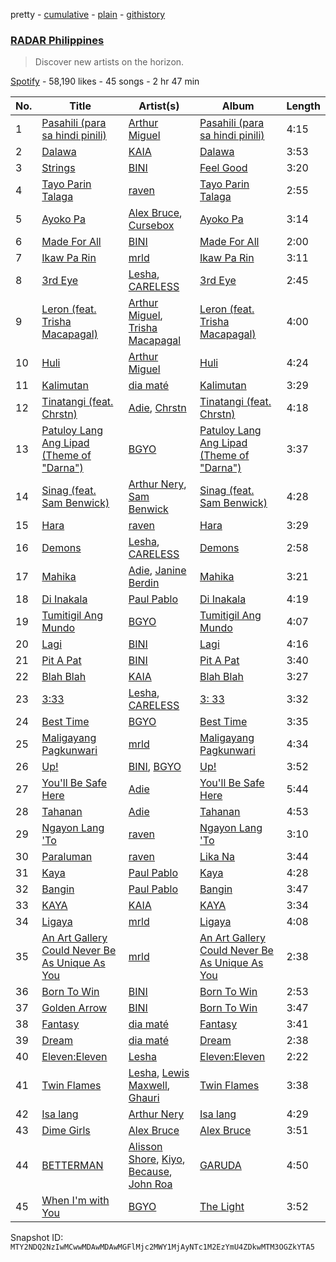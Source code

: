 pretty - [cumulative](/playlists/cumulative/37i9dQZF1DWVp4cWdnm5ws.md) - [plain](/playlists/plain/37i9dQZF1DWVp4cWdnm5ws) - [githistory](https://github.githistory.xyz/mackorone/spotify-playlist-archive/blob/main/playlists/plain/37i9dQZF1DWVp4cWdnm5ws)

### [RADAR Philippines](https://open.spotify.com/playlist/37i9dQZF1DWVp4cWdnm5ws)

> Discover new artists on the horizon.

[Spotify](https://open.spotify.com/user/spotify) - 58,190 likes - 45 songs - 2 hr 47 min

| No. | Title | Artist(s) | Album | Length |
|---|---|---|---|---|
| 1 | [Pasahili \(para sa hindi pinili\)](https://open.spotify.com/track/2VHGzij5109MdX6PJDsMuO) | [Arthur Miguel](https://open.spotify.com/artist/2Ev7vtPI38BE2kQvwmH4ce) | [Pasahili \(para sa hindi pinili\)](https://open.spotify.com/album/3IKPlgHJKhOgflKU5I5Bra) | 4:15 |
| 2 | [Dalawa](https://open.spotify.com/track/7KL81oWVy5M91P6X5nt4wq) | [KAIA](https://open.spotify.com/artist/5UWPjwwieMFFohWLHe4Usy) | [Dalawa](https://open.spotify.com/album/41fY9cER956ekeEXYZQBJF) | 3:53 |
| 3 | [Strings](https://open.spotify.com/track/1yja0zSvvgJtbV34B02kLG) | [BINI](https://open.spotify.com/artist/7tNO3vJC9zlHy2IJOx34ga) | [Feel Good](https://open.spotify.com/album/2JFAmLbybI6ExZ5l1DTuQI) | 3:20 |
| 4 | [Tayo Parin Talaga](https://open.spotify.com/track/5Vpb78jHDtObL7BSvcuiUn) | [raven](https://open.spotify.com/artist/3Dr5ezvDdYsycy1gfaZWSL) | [Tayo Parin Talaga](https://open.spotify.com/album/0l8XANffH6H749BxHExgDk) | 2:55 |
| 5 | [Ayoko Pa](https://open.spotify.com/track/6WauTGPc48jOCF4HfQU9DU) | [Alex Bruce](https://open.spotify.com/artist/65896yX3ZMa0af70HRYNVX), [Cursebox](https://open.spotify.com/artist/52REqNdtIQAapIZ4WEwBVg) | [Ayoko Pa](https://open.spotify.com/album/0Ke3mRgrGs6GM7Q8FQJdLZ) | 3:14 |
| 6 | [Made For All](https://open.spotify.com/track/6Qc9WXhHeRV5RlSdR72DNo) | [BINI](https://open.spotify.com/artist/7tNO3vJC9zlHy2IJOx34ga) | [Made For All](https://open.spotify.com/album/0SOSnP1ZoEnNwRg3ioo4C7) | 2:00 |
| 7 | [Ikaw Pa Rin](https://open.spotify.com/track/4z7xboLD3PqY9dOUscS2ly) | [mrld](https://open.spotify.com/artist/31fsDbpNPKe346urriO4ma) | [Ikaw Pa Rin](https://open.spotify.com/album/6yoXzcdZwga0Gqmmqkvz1k) | 3:11 |
| 8 | [3rd Eye](https://open.spotify.com/track/1Rmg6e9FO4C0RLtXpFtA4G) | [Lesha](https://open.spotify.com/artist/796yJgEbZmYnqJKvWNfeIi), [CARELESS](https://open.spotify.com/artist/6ZPADYpgSS0VwqZPJeX54p) | [3rd Eye](https://open.spotify.com/album/4AD7IVbMSuXMZWES5pZCKg) | 2:45 |
| 9 | [Leron \(feat\. Trisha Macapagal\)](https://open.spotify.com/track/0S9E3lwPotusU4QRVVg2wC) | [Arthur Miguel](https://open.spotify.com/artist/2Ev7vtPI38BE2kQvwmH4ce), [Trisha Macapagal](https://open.spotify.com/artist/6oF9fOWX7L88hNPKqWzB0O) | [Leron \(feat\. Trisha Macapagal\)](https://open.spotify.com/album/0OVWJZkcHFVCzGuTw8Lauw) | 4:00 |
| 10 | [Huli](https://open.spotify.com/track/3fWRjcmyiuRIodbyHH2c7A) | [Arthur Miguel](https://open.spotify.com/artist/2Ev7vtPI38BE2kQvwmH4ce) | [Huli](https://open.spotify.com/album/0ER3BPTPVNeIEh6MN9H3Lf) | 4:24 |
| 11 | [Kalimutan](https://open.spotify.com/track/1degd7Nhtw4z6zt8y6KwDZ) | [dia maté](https://open.spotify.com/artist/4UcpNyDTbuLdGygQNjuXfd) | [Kalimutan](https://open.spotify.com/album/4abIbIvI6BG7uRdrUocI1D) | 3:29 |
| 12 | [Tinatangi \(feat\. Chrstn\)](https://open.spotify.com/track/5Pgssd39LAfVsR9gvUVwU7) | [Adie](https://open.spotify.com/artist/1DlYnIiliftt6R21Y5NOW2), [Chrstn](https://open.spotify.com/artist/2YwTbSBUyNZTdv39z5pJNW) | [Tinatangi \(feat\. Chrstn\)](https://open.spotify.com/album/2blX1IaoX5oHe8dNb06MbE) | 4:18 |
| 13 | [Patuloy Lang Ang Lipad \(Theme of "Darna"\)](https://open.spotify.com/track/6SCLUJuq19QSacE4oXqoqG) | [BGYO](https://open.spotify.com/artist/10bk3EHVC30yi6F10nmvL8) | [Patuloy Lang Ang Lipad \(Theme of "Darna"\)](https://open.spotify.com/album/5ARQNT6Vq4Rvq5cXy8M8CQ) | 3:37 |
| 14 | [Sinag \(feat\. Sam Benwick\)](https://open.spotify.com/track/5DARNIgi6aaJxGD5SKAUal) | [Arthur Nery](https://open.spotify.com/artist/7uDdl5V5AETSFY7K3muu22), [Sam Benwick](https://open.spotify.com/artist/2Zsn09Mt6kHdipblDeVaF9) | [Sinag \(feat\. Sam Benwick\)](https://open.spotify.com/album/4gBNPqTdgUJr2Box5PO8WM) | 4:28 |
| 15 | [Hara](https://open.spotify.com/track/7w92fQPnMISlyjKdkgnBjs) | [raven](https://open.spotify.com/artist/3Dr5ezvDdYsycy1gfaZWSL) | [Hara](https://open.spotify.com/album/79vrG3mCNVQaV5oQLPf1fr) | 3:29 |
| 16 | [Demons](https://open.spotify.com/track/7w0GhApB7RA7DrJACVwvaN) | [Lesha](https://open.spotify.com/artist/796yJgEbZmYnqJKvWNfeIi), [CARELESS](https://open.spotify.com/artist/6ZPADYpgSS0VwqZPJeX54p) | [Demons](https://open.spotify.com/album/6s9DNbcTdOHtTpGKnlbr5b) | 2:58 |
| 17 | [Mahika](https://open.spotify.com/track/47sq83n5WN22ZzYnGn8aTy) | [Adie](https://open.spotify.com/artist/1DlYnIiliftt6R21Y5NOW2), [Janine Berdin](https://open.spotify.com/artist/4qPhnQfRgdgcZEdXgENOnr) | [Mahika](https://open.spotify.com/album/3WaVt2pLL12vKhAwQgKld4) | 3:21 |
| 18 | [Di Inakala](https://open.spotify.com/track/3o7dXlwWMntfxjkaqSRIkZ) | [Paul Pablo](https://open.spotify.com/artist/5GB0qrWq0mz2OanyfhXGp0) | [Di Inakala](https://open.spotify.com/album/6d0nKflenfco7FBVhksUtW) | 4:19 |
| 19 | [Tumitigil Ang Mundo](https://open.spotify.com/track/5fuBcv4rZP0mtjNSj3UPsk) | [BGYO](https://open.spotify.com/artist/10bk3EHVC30yi6F10nmvL8) | [Tumitigil Ang Mundo](https://open.spotify.com/album/2Jg15zG5g9QnXZT0O1Wjjj) | 4:07 |
| 20 | [Lagi](https://open.spotify.com/track/6nyr7jWOZb86Kzjj34buF8) | [BINI](https://open.spotify.com/artist/7tNO3vJC9zlHy2IJOx34ga) | [Lagi](https://open.spotify.com/album/6r0CiOvFP21ea0kuAjorcj) | 4:16 |
| 21 | [Pit A Pat](https://open.spotify.com/track/79KjJGfIVfbkwHBxHqohTT) | [BINI](https://open.spotify.com/artist/7tNO3vJC9zlHy2IJOx34ga) | [Pit A Pat](https://open.spotify.com/album/6dFBPAA4Ip65F50LOKwwDD) | 3:40 |
| 22 | [Blah Blah](https://open.spotify.com/track/3keEpyhWEE4FCAEHXZDcPb) | [KAIA](https://open.spotify.com/artist/5UWPjwwieMFFohWLHe4Usy) | [Blah Blah](https://open.spotify.com/album/31kpkJ759PVIOlUOZEONrR) | 3:27 |
| 23 | [3:33](https://open.spotify.com/track/55rICajyesqUiny8nmtioj) | [Lesha](https://open.spotify.com/artist/796yJgEbZmYnqJKvWNfeIi), [CARELESS](https://open.spotify.com/artist/6ZPADYpgSS0VwqZPJeX54p) | [3: 33](https://open.spotify.com/album/4cIP6UY95sLoJuMM6JQKdI) | 3:32 |
| 24 | [Best Time](https://open.spotify.com/track/0EUhMQB6Ct1AT0mBBOZsTp) | [BGYO](https://open.spotify.com/artist/10bk3EHVC30yi6F10nmvL8) | [Best Time](https://open.spotify.com/album/3HQ1Ns14lMczw62mIU36h3) | 3:35 |
| 25 | [Maligayang Pagkunwari](https://open.spotify.com/track/11s7b3qNczlmVO0LT3PPte) | [mrld](https://open.spotify.com/artist/31fsDbpNPKe346urriO4ma) | [Maligayang Pagkunwari](https://open.spotify.com/album/0NqV5yJbP7ngiQPY91J9dj) | 4:34 |
| 26 | [Up!](https://open.spotify.com/track/7aii4AQA1uyyzGcfqtApy1) | [BINI](https://open.spotify.com/artist/7tNO3vJC9zlHy2IJOx34ga), [BGYO](https://open.spotify.com/artist/10bk3EHVC30yi6F10nmvL8) | [Up!](https://open.spotify.com/album/7w4JTsBGb2znmXyNhpaWmN) | 3:52 |
| 27 | [You'll Be Safe Here](https://open.spotify.com/track/4whLOE7hwNIAykoMcSZmvO) | [Adie](https://open.spotify.com/artist/1DlYnIiliftt6R21Y5NOW2) | [You'll Be Safe Here](https://open.spotify.com/album/32jPh5iI4WfK1bbSrPkBZM) | 5:44 |
| 28 | [Tahanan](https://open.spotify.com/track/5CUQnKjA6nlteCnxMKsjIu) | [Adie](https://open.spotify.com/artist/1DlYnIiliftt6R21Y5NOW2) | [Tahanan](https://open.spotify.com/album/77pn87cuqQjBr9mb5H3mPE) | 4:53 |
| 29 | [Ngayon Lang 'To](https://open.spotify.com/track/0V4mByDGbFjeKQ2ufzq2OI) | [raven](https://open.spotify.com/artist/3Dr5ezvDdYsycy1gfaZWSL) | [Ngayon Lang 'To](https://open.spotify.com/album/4yWaadPMM1qAWyrafzP4lM) | 3:10 |
| 30 | [Paraluman](https://open.spotify.com/track/7IWeNrIjl2QvobVaI9Wyk4) | [raven](https://open.spotify.com/artist/3Dr5ezvDdYsycy1gfaZWSL) | [Lika Na](https://open.spotify.com/album/32gHhEVce6B4IM3Du9xh89) | 3:44 |
| 31 | [Kaya](https://open.spotify.com/track/79o5nlwnNk8oiK1cR6YC5i) | [Paul Pablo](https://open.spotify.com/artist/5GB0qrWq0mz2OanyfhXGp0) | [Kaya](https://open.spotify.com/album/1domLnNrgElxmpiDSSCYaC) | 4:28 |
| 32 | [Bangin](https://open.spotify.com/track/0ZVXBU8LCG0HutT5Oa8eI4) | [Paul Pablo](https://open.spotify.com/artist/5GB0qrWq0mz2OanyfhXGp0) | [Bangin](https://open.spotify.com/album/1v0xYbW5NagAzjMeBWIM5A) | 3:47 |
| 33 | [KAYA](https://open.spotify.com/track/4ggRHB5BGvMZxrguwEetCG) | [KAIA](https://open.spotify.com/artist/5UWPjwwieMFFohWLHe4Usy) | [KAYA](https://open.spotify.com/album/4YMx09McQ7PzUpBufPTcit) | 3:34 |
| 34 | [Ligaya](https://open.spotify.com/track/4IeuTj1pEHuL9vJSiEqEfR) | [mrld](https://open.spotify.com/artist/31fsDbpNPKe346urriO4ma) | [Ligaya](https://open.spotify.com/album/0ccUyUkrIynFO5USku5IHH) | 4:08 |
| 35 | [An Art Gallery Could Never Be As Unique As You](https://open.spotify.com/track/22Nd3GuO7sHopPjdKccRcq) | [mrld](https://open.spotify.com/artist/31fsDbpNPKe346urriO4ma) | [An Art Gallery Could Never Be As Unique As You](https://open.spotify.com/album/0FRaoawfqep3bJcCqcQZpD) | 2:38 |
| 36 | [Born To Win](https://open.spotify.com/track/0zTmcNKTKyxMohxIvjpIAV) | [BINI](https://open.spotify.com/artist/7tNO3vJC9zlHy2IJOx34ga) | [Born To Win](https://open.spotify.com/album/61S9dOljMoxlArx68sMYdo) | 2:53 |
| 37 | [Golden Arrow](https://open.spotify.com/track/3GYrHsq8M1hc7G6P0OP4R8) | [BINI](https://open.spotify.com/artist/7tNO3vJC9zlHy2IJOx34ga) | [Born To Win](https://open.spotify.com/album/61S9dOljMoxlArx68sMYdo) | 3:47 |
| 38 | [Fantasy](https://open.spotify.com/track/4rbF4dsT1wGGBfzYD5QvlY) | [dia maté](https://open.spotify.com/artist/4UcpNyDTbuLdGygQNjuXfd) | [Fantasy](https://open.spotify.com/album/1c6rZYnAwbqtP143pk75SL) | 3:41 |
| 39 | [Dream](https://open.spotify.com/track/4nQvPAV3gGFsOMSfQPdOT8) | [dia maté](https://open.spotify.com/artist/4UcpNyDTbuLdGygQNjuXfd) | [Dream](https://open.spotify.com/album/1JsToJpmZ9t5GTJcSladwB) | 2:38 |
| 40 | [Eleven:Eleven](https://open.spotify.com/track/5DqYDCnrEsn1XwcvgFnzuY) | [Lesha](https://open.spotify.com/artist/796yJgEbZmYnqJKvWNfeIi) | [Eleven:Eleven](https://open.spotify.com/album/6zHBS4tfhaCbt3MtpIh88I) | 2:22 |
| 41 | [Twin Flames](https://open.spotify.com/track/0l0m2RjO5KtBl2fZ4CgmiT) | [Lesha](https://open.spotify.com/artist/796yJgEbZmYnqJKvWNfeIi), [Lewis Maxwell](https://open.spotify.com/artist/5OsuXDA4kXucz8ZFujKr5T), [Ghauri](https://open.spotify.com/artist/43EGUEg0Wg5ahrwhW38qlv) | [Twin Flames](https://open.spotify.com/album/3fgOfjLn4w1J9fmVUJdNEp) | 3:38 |
| 42 | [Isa lang](https://open.spotify.com/track/0HAG6nIiEKd75yGpovuSJQ) | [Arthur Nery](https://open.spotify.com/artist/7uDdl5V5AETSFY7K3muu22) | [Isa lang](https://open.spotify.com/album/09S77IK5S0vxVF0DfwSohF) | 4:29 |
| 43 | [Dime Girls](https://open.spotify.com/track/5PxDyfqi8WA1j8irV3f2ks) | [Alex Bruce](https://open.spotify.com/artist/65896yX3ZMa0af70HRYNVX) | [Alex Bruce](https://open.spotify.com/album/7c6dDiWcYxOAAoWn358ZyB) | 3:51 |
| 44 | [BETTERMAN](https://open.spotify.com/track/60jYOyxr1FHGFnofoIXPCq) | [Alisson Shore](https://open.spotify.com/artist/4HPuFCMUiNcV4f3ew0flbZ), [Kiyo](https://open.spotify.com/artist/6gcteR920pLEynlHzjSRYd), [Because](https://open.spotify.com/artist/0n4a5imdLBN24fIrBWoqrv), [John Roa](https://open.spotify.com/artist/2U5mF0PZqGu6glnz55yY0y) | [GARUDA](https://open.spotify.com/album/4xyf45M38hJVUA0esmu7ks) | 4:50 |
| 45 | [When I'm with You](https://open.spotify.com/track/7cUL0JOx3w4uvhEkZJlQam) | [BGYO](https://open.spotify.com/artist/10bk3EHVC30yi6F10nmvL8) | [The Light](https://open.spotify.com/album/221mR3WaKt3P8PVSbTiZqj) | 3:52 |

Snapshot ID: `MTY2NDQ2NzIwMCwwMDAwMDAwMGFlMjc2MWY1MjAyNTc1M2EzYmU4ZDkwMTM3OGZkYTA5`
